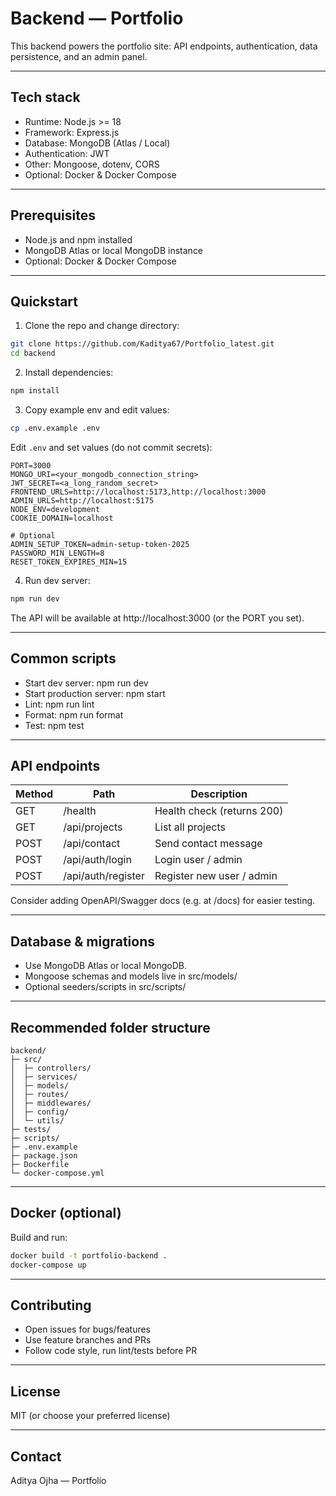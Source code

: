 # Backend — Portfolio

This backend powers the portfolio site: API endpoints, authentication, data persistence, and an admin panel.

---

## Tech stack

- Runtime: Node.js >= 18  
- Framework: Express.js  
- Database: MongoDB (Atlas / Local)  
- Authentication: JWT  
- Other: Mongoose, dotenv, CORS  
- Optional: Docker & Docker Compose

---

## Prerequisites

- Node.js and npm installed  
- MongoDB Atlas or local MongoDB instance  
- Optional: Docker & Docker Compose

---

## Quickstart

1. Clone the repo and change directory:

```bash
git clone https://github.com/Kaditya67/Portfolio_latest.git
cd backend
```

2. Install dependencies:

```bash
npm install
```

3. Copy example env and edit values:

```bash
cp .env.example .env
```

Edit `.env` and set values (do not commit secrets):

```
PORT=3000
MONGO_URI=<your_mongodb_connection_string>
JWT_SECRET=<a_long_random_secret>
FRONTEND_URLS=http://localhost:5173,http://localhost:3000
ADMIN_URLS=http://localhost:5175
NODE_ENV=development
COOKIE_DOMAIN=localhost

# Optional
ADMIN_SETUP_TOKEN=admin-setup-token-2025
PASSWORD_MIN_LENGTH=8
RESET_TOKEN_EXPIRES_MIN=15
```

4. Run dev server:

```bash
npm run dev
```

The API will be available at http://localhost:3000 (or the PORT you set).

---

## Common scripts

- Start dev server: npm run dev  
- Start production server: npm start  
- Lint: npm run lint  
- Format: npm run format  
- Test: npm test

---

## API endpoints

| Method | Path                 | Description                     |
|--------|----------------------|---------------------------------|
| GET    | /health              | Health check (returns 200)      |
| GET    | /api/projects        | List all projects               |
| POST   | /api/contact         | Send contact message            |
| POST   | /api/auth/login      | Login user / admin              |
| POST   | /api/auth/register   | Register new user / admin       |

Consider adding OpenAPI/Swagger docs (e.g. at /docs) for easier testing.

---

## Database & migrations

- Use MongoDB Atlas or local MongoDB.  
- Mongoose schemas and models live in src/models/  
- Optional seeders/scripts in src/scripts/

---

## Recommended folder structure

```
backend/
├─ src/
│  ├─ controllers/
│  ├─ services/
│  ├─ models/
│  ├─ routes/
│  ├─ middlewares/
│  ├─ config/
│  └─ utils/
├─ tests/
├─ scripts/
├─ .env.example
├─ package.json
├─ Dockerfile
└─ docker-compose.yml
```

---

## Docker (optional)

Build and run:

```bash
docker build -t portfolio-backend .
docker-compose up
```

---

## Contributing

- Open issues for bugs/features  
- Use feature branches and PRs  
- Follow code style, run lint/tests before PR

---

## License

MIT (or choose your preferred license)

---

## Contact

Aditya Ojha — Portfolio